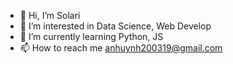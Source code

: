 - 👋 Hi, I’m Solari
- 👀 I’m interested in Data Science, Web Develop
- 🌱 I’m currently learning Python, JS
- 📫 How to reach me anhuynh200319@gmail.com

<!---
anhuynh219/anhuynh219 is a ✨ special ✨ repository because its `README.md` (this file) appears on your GitHub profile.
You can click the Preview link to take a look at your changes.
--->
